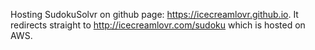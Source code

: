 Hosting SudokuSolvr on github page: https://icecreamlovr.github.io. It redirects straight to http://icecreamlovr.com/sudoku which is hosted on AWS.
